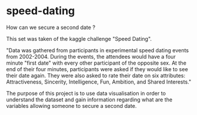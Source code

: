 # speed-dating

How can we secure a second date ?

This set was taken of the kaggle challenge "Speed Dating". 

"Data was gathered from participants in experimental speed dating events from 2002-2004. During the events, the attendees would have a four minute "first date" with every other participant of the opposite sex. At the end of their four minutes, participants were asked if they would like to see their date again. They were also asked to rate their date on six attributes: Attractiveness, Sincerity, Intelligence, Fun, Ambition, and Shared Interests."

The purpose of this project is to use data visualisation in order to understand the dataset and gain information regarding what are the variables allowing someone to secure a second date.
